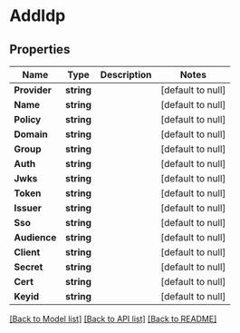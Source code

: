 # AddIdp

## Properties
Name | Type | Description | Notes
------------ | ------------- | ------------- | -------------
**Provider** | **string** |  | [default to null]
**Name** | **string** |  | [default to null]
**Policy** | **string** |  | [default to null]
**Domain** | **string** |  | [default to null]
**Group** | **string** |  | [default to null]
**Auth** | **string** |  | [default to null]
**Jwks** | **string** |  | [default to null]
**Token** | **string** |  | [default to null]
**Issuer** | **string** |  | [default to null]
**Sso** | **string** |  | [default to null]
**Audience** | **string** |  | [default to null]
**Client** | **string** |  | [default to null]
**Secret** | **string** |  | [default to null]
**Cert** | **string** |  | [default to null]
**Keyid** | **string** |  | [default to null]

[[Back to Model list]](../README.md#documentation-for-models) [[Back to API list]](../README.md#documentation-for-api-endpoints) [[Back to README]](../README.md)

